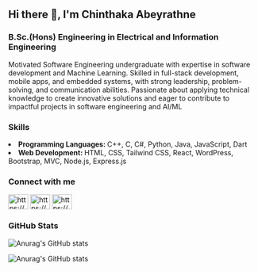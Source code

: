 ## Hi there 👋, I'm Chinthaka Abeyrathne
### B.Sc.(Hons) Engineering in Electrical and Information Engineering

Motivated Software Engineering undergraduate with expertise in software development and Machine Learning. Skilled in full-stack development, mobile apps, and embedded systems, with strong leadership, problem-solving, and communication abilities. Passionate about applying technical knowledge to create innovative solutions and eager to contribute to impactful projects in software engineering and AI/ML

### Skills
<li><b>Programming Languages: </b> C++, C, C#, Python, Java, JavaScript, Dart</li>
<li><b>Web Development: </b> HTML, CSS, Tailwind CSS, React,  WordPress, Bootstrap, MVC, Node.js, Express.js</li>

<h3 align="left">Connect with me</h3>
<p align="left">
<a href="https://linkedin.com/in/https://www.linkedin.com/in/chinthaka-abeyrathne-5722921b7/" target="blank"><img align="center" src="https://raw.githubusercontent.com/rahuldkjain/github-profile-readme-generator/master/src/images/icons/Social/linked-in-alt.svg" alt="https://www.linkedin.com/in/chinthaka-abeyrathne-5722921b7/" height="30" width="40" /></a>
  <a href="https://instagram.com/https://www.instagram.com/___chinthaka99___/?next=%2f" target="blank"><img align="center" src="https://raw.githubusercontent.com/rahuldkjain/github-profile-readme-generator/master/src/images/icons/Social/instagram.svg" alt="https://www.instagram.com/___chinthaka99___/?next=%2f" height="30" width="40" /></a>
<a href="https://fb.com/https://www.facebook.com/chinthi99" target="blank"><img align="center" src="https://raw.githubusercontent.com/rahuldkjain/github-profile-readme-generator/master/src/images/icons/Social/facebook.svg" alt="https://www.facebook.com/chinthi99" height="30" width="40" /></a>


### GitHub Stats

![Anurag's GitHub stats](https://github-readme-stats.vercel.app/api?username=chinthaka99&show_icons=true&theme=dark)

![Anurag's GitHub stats](https://github-readme-stats.vercel.app/api?username=chinthaka99&show=reviews,discussions_started,discussions_answered,prs_merged,prs_merged_percentage&icons=true&theme=dark)








